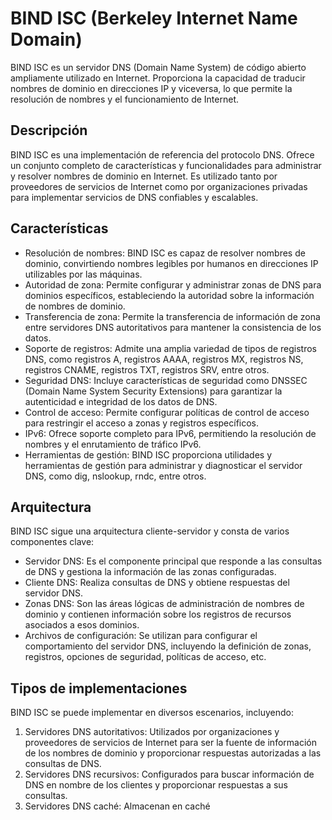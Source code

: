 # BIND ISC (Berkeley Internet Name Domain)

BIND ISC es un servidor DNS (Domain Name System) de código abierto ampliamente utilizado en Internet. Proporciona la capacidad de traducir nombres de dominio en direcciones IP y viceversa, lo que permite la resolución de nombres y el funcionamiento de Internet.

## Descripción

BIND ISC es una implementación de referencia del protocolo DNS. Ofrece un conjunto completo de características y funcionalidades para administrar y resolver nombres de dominio en Internet. Es utilizado tanto por proveedores de servicios de Internet como por organizaciones privadas para implementar servicios de DNS confiables y escalables.

## Características

- Resolución de nombres: BIND ISC es capaz de resolver nombres de dominio, convirtiendo nombres legibles por humanos en direcciones IP utilizables por las máquinas.
- Autoridad de zona: Permite configurar y administrar zonas de DNS para dominios específicos, estableciendo la autoridad sobre la información de nombres de dominio.
- Transferencia de zona: Permite la transferencia de información de zona entre servidores DNS autoritativos para mantener la consistencia de los datos.
- Soporte de registros: Admite una amplia variedad de tipos de registros DNS, como registros A, registros AAAA, registros MX, registros NS, registros CNAME, registros TXT, registros SRV, entre otros.
- Seguridad DNS: Incluye características de seguridad como DNSSEC (Domain Name System Security Extensions) para garantizar la autenticidad e integridad de los datos de DNS.
- Control de acceso: Permite configurar políticas de control de acceso para restringir el acceso a zonas y registros específicos.
- IPv6: Ofrece soporte completo para IPv6, permitiendo la resolución de nombres y el enrutamiento de tráfico IPv6.
- Herramientas de gestión: BIND ISC proporciona utilidades y herramientas de gestión para administrar y diagnosticar el servidor DNS, como dig, nslookup, rndc, entre otros.

## Arquitectura

BIND ISC sigue una arquitectura cliente-servidor y consta de varios componentes clave:

- Servidor DNS: Es el componente principal que responde a las consultas de DNS y gestiona la información de las zonas configuradas.
- Cliente DNS: Realiza consultas de DNS y obtiene respuestas del servidor DNS.
- Zonas DNS: Son las áreas lógicas de administración de nombres de dominio y contienen información sobre los registros de recursos asociados a esos dominios.
- Archivos de configuración: Se utilizan para configurar el comportamiento del servidor DNS, incluyendo la definición de zonas, registros, opciones de seguridad, políticas de acceso, etc.

## Tipos de implementaciones

BIND ISC se puede implementar en diversos escenarios, incluyendo:

1. Servidores DNS autoritativos: Utilizados por organizaciones y proveedores de servicios de Internet para ser la fuente de información de los nombres de dominio y proporcionar respuestas autorizadas a las consultas de DNS.
2. Servidores DNS recursivos: Configurados para buscar información de DNS en nombre de los clientes y proporcionar respuestas a sus consultas.
3. Servidores DNS caché: Almacenan en caché
